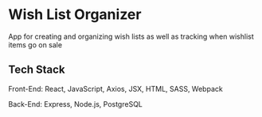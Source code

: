 # Wish List Organizer

App for creating and organizing wish lists as well as tracking when wishlist items go on sale


## Tech Stack

Front-End: React, JavaScript, Axios, JSX, HTML, SASS, Webpack

Back-End: Express, Node.js, PostgreSQL
